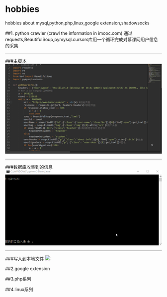 # hobbies
hobbies about mysql,python,php,linux,google extension,shadowsocks

##1. python crawler (crawl the information in imooc.com)
通过requests,BeautifulSoup,pymysql.cursors库用一个循环完成对慕课网用户信息的采集

***
###主脚本
![](py/moocpy.gif)

***
###数据库收集到的信息
![](py/mooc_mysql.gif)

***
###写入到本地文件
![](py/moocusers.gif)

##2.google extension

##3.php系列

##4.linux系列